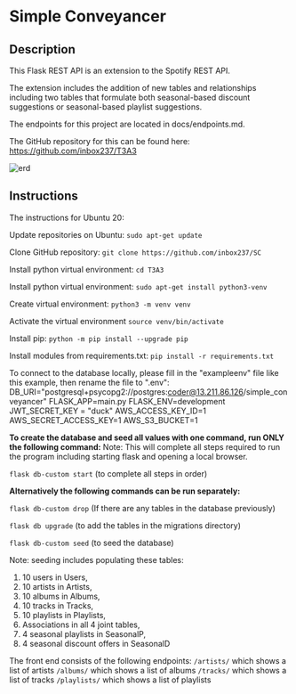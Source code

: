 # Simple Conveyancer

## Description

This Flask REST API is an extension to the Spotify REST API.

The extension includes the addition of new tables and relationships including two tables that formulate both seasonal-based discount suggestions or seasonal-based playlist suggestions.

The endpoints for this project are located in docs/endpoints.md.

The GitHub repository for this can be found here: https://github.com/inbox237/T3A3


![erd](/docs/erd.png)

## Instructions

The instructions for Ubuntu 20:

Update repositories on Ubuntu: ```sudo apt-get update```

Clone GitHub repository: ```git clone https://github.com/inbox237/SC ```

Install python virtual environment: ```cd T3A3```

Install python virtual environment: ```sudo apt-get install python3-venv```

Create virtual environment: ```python3 -m venv venv```

Activate the virtual environment ```source venv/bin/activate```

Install pip: ```python -m pip install --upgrade pip```

Install modules from requirements.txt: ```pip install -r requirements.txt```

To connect to the database locally, please fill in the "exampleenv" file like this example, then rename the file to ".env":
DB_URI="postgresql+psycopg2://postgres:coder@13.211.86.126/simple_conveyancer"
FLASK_APP=main.py
FLASK_ENV=development
JWT_SECRET_KEY = "duck"
AWS_ACCESS_KEY_ID=1
AWS_SECRET_ACCESS_KEY=1
AWS_S3_BUCKET=1


**To create the database and seed all values with one command, run ONLY the following command:**
Note: This will complete all steps required to run the program including starting flask and opening a local browser.

```flask db-custom start``` (to complete all steps in order)

**Alternatively the following commands can be run separately:**

```flask db-custom drop``` (If there are any tables in the database previously)

```flask db upgrade``` (to add the tables in the migrations directory)

```flask db-custom seed``` (to seed the database)


Note: seeding includes populating these tables:
1. 10 users in Users, 
2. 10 artists in Artists,
3. 10 albums in Albums,
4. 10 tracks in Tracks,
5. 10 playlists in Playlists,
6. Associations in all 4 joint tables,
7. 4 seasonal playlists in SeasonalP,
8. 4 seasonal discount offers in SeasonalD


The front end consists of the following endpoints:
```/artists/``` which shows a list of artists
```/albums/``` which shows a list of albums
```/tracks/``` which shows a list of tracks
```/playlists/``` which shows a list of playlists


